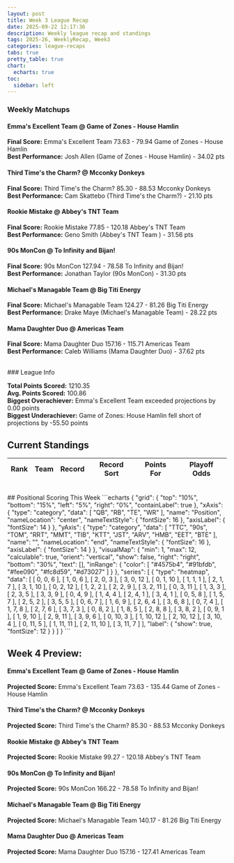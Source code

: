 ```yaml
---
layout: post
title: Week 3 League Recap
date: 2025-09-22 12:17:36
description: Weekly league recap and standings
tags: 2025-26, WeeklyRecap, Week3
categories: league-recaps
tabs: true
pretty_table: true
chart:
  echarts: true
toc:
  sidebar: left
---
```


### Weekly Matchups

#### Emma's Excellent Team @ Game of Zones - House Hamlin

**Final Score:** Emma's Excellent Team 73.63 - 79.94 Game of Zones - House Hamlin<br>
**Best Performance:** Josh Allen (Game of Zones - House Hamlin) - 34.02 pts<br>


#### Third Time's the Charm? @ Mcconky Donkeys

**Final Score:** Third Time's the Charm? 85.30 - 88.53 Mcconky Donkeys<br>
**Best Performance:** Cam Skattebo (Third Time's the Charm?) - 21.10 pts<br>


#### Rookie Mistake @ Abbey's TNT Team 

**Final Score:** Rookie Mistake 77.85 - 120.18 Abbey's TNT Team <br>
**Best Performance:** Geno Smith (Abbey's TNT Team ) - 31.56 pts<br>


#### 90s MonCon @ To Infinity and Bijan!

**Final Score:** 90s MonCon 127.94 - 78.58 To Infinity and Bijan!<br>
**Best Performance:** Jonathan Taylor (90s MonCon) - 31.30 pts<br>


#### Michael's Managable Team @ Big Titi Energy

**Final Score:** Michael's Managable Team 124.27 - 81.26 Big Titi Energy<br>
**Best Performance:** Drake Maye (Michael's Managable Team) - 28.22 pts<br>


#### Mama Daughter Duo @ Americas Team 

**Final Score:** Mama Daughter Duo 157.16 - 115.71 Americas Team <br>
**Best Performance:** Caleb Williams (Mama Daughter Duo) - 37.62 pts<br>


<br>
### League Info 

**Total Points Scored:** 1210.35 <br>
**Avg. Points Scored:** 100.86<br>
**Biggest Overachiever:** Emma's Excellent Team exceeded projections by 0.00 points<br>
**Biggest Underachiever:** Game of Zones: House Hamlin fell short of projections by -55.50 points


## Current Standings

<table
data-click-to-select="true"
data-search="false"
data-toggle="table"
data-url="{{ "/assets/json/standings/Week_3_2025_standings.json"}}">
<thead>
<tr>
<th data-field="rank" data-halign="center" data-align="center" data-sortable="true">Rank</th>
<th data-field="team" data-halign="left" data-align="left" data-sortable="true">Team</th>
<th data-field="record" data-halign="center" data-align="center" data-sortable="true" data-sort-name="record_sort">Record</th>
<th data-field="record_sort" data-sortable="true" data-visible="false">Record Sort</th>
<th data-field="points_for" data-halign="center" data-align="center" data-sortable="true">Points For</th>
<th data-field="playoff_odds" data-halign="center" data-align="center" data-sortable="true">Playoff Odds</th>
</tr>
</thead>
</table>

<br>
## Positional Scoring This Week
```echarts
{
    "grid": {
        "top": "10%",
        "bottom": "15%",
        "left": "5%",
        "right": "0%",
        "containLabel": true
    },
    "xAxis": {
        "type": "category",
        "data": [
            "QB",
            "RB",
            "TE",
            "WR"
        ],
        "name": "Position",
        "nameLocation": "center",
        "nameTextStyle": {
            "fontSize": 16
        },
        "axisLabel": {
            "fontSize": 14
        }
    },
    "yAxis": {
        "type": "category",
        "data": [
            "TTC",
            "90s",
            "TOM",
            "RRT",
            "MMT",
            "TIB",
            "KTT",
            "JST",
            "ARV",
            "HMB",
            "EET",
            "BTE"
        ],
        "name": "",
        "nameLocation": "end",
        "nameTextStyle": {
            "fontSize": 16
        },
        "axisLabel": {
            "fontSize": 14
        }
    },
    "visualMap": {
        "min": 1,
        "max": 12,
        "calculable": true,
        "orient": "vertical",
        "show": false,
        "right": "right",
        "bottom": "30%",
        "text": [],
        "inRange": {
            "color": [
                "#4575b4",
                "#91bfdb",
                "#fee090",
                "#fc8d59",
                "#d73027"
            ]
        }
    },
    "series": [
        {
            "type": "heatmap",
            "data": [
                [
                    0,
                    0,
                    6
                ],
                [
                    1,
                    0,
                    6
                ],
                [
                    2,
                    0,
                    3
                ],
                [
                    3,
                    0,
                    12
                ],
                [
                    0,
                    1,
                    10
                ],
                [
                    1,
                    1,
                    1
                ],
                [
                    2,
                    1,
                    7
                ],
                [
                    3,
                    1,
                    10
                ],
                [
                    0,
                    2,
                    12
                ],
                [
                    1,
                    2,
                    2
                ],
                [
                    2,
                    2,
                    9
                ],
                [
                    3,
                    2,
                    11
                ],
                [
                    0,
                    3,
                    11
                ],
                [
                    1,
                    3,
                    3
                ],
                [
                    2,
                    3,
                    5
                ],
                [
                    3,
                    3,
                    9
                ],
                [
                    0,
                    4,
                    9
                ],
                [
                    1,
                    4,
                    4
                ],
                [
                    2,
                    4,
                    1
                ],
                [
                    3,
                    4,
                    1
                ],
                [
                    0,
                    5,
                    8
                ],
                [
                    1,
                    5,
                    7
                ],
                [
                    2,
                    5,
                    2
                ],
                [
                    3,
                    5,
                    5
                ],
                [
                    0,
                    6,
                    7
                ],
                [
                    1,
                    6,
                    9
                ],
                [
                    2,
                    6,
                    4
                ],
                [
                    3,
                    6,
                    8
                ],
                [
                    0,
                    7,
                    4
                ],
                [
                    1,
                    7,
                    8
                ],
                [
                    2,
                    7,
                    6
                ],
                [
                    3,
                    7,
                    3
                ],
                [
                    0,
                    8,
                    2
                ],
                [
                    1,
                    8,
                    5
                ],
                [
                    2,
                    8,
                    8
                ],
                [
                    3,
                    8,
                    2
                ],
                [
                    0,
                    9,
                    1
                ],
                [
                    1,
                    9,
                    10
                ],
                [
                    2,
                    9,
                    11
                ],
                [
                    3,
                    9,
                    6
                ],
                [
                    0,
                    10,
                    3
                ],
                [
                    1,
                    10,
                    12
                ],
                [
                    2,
                    10,
                    12
                ],
                [
                    3,
                    10,
                    4
                ],
                [
                    0,
                    11,
                    5
                ],
                [
                    1,
                    11,
                    11
                ],
                [
                    2,
                    11,
                    10
                ],
                [
                    3,
                    11,
                    7
                ]
            ],
            "label": {
                "show": true,
                "fontSize": 12
            }
        }
    ]
}
```
    
## Week 4 Preview:
#### Emma's Excellent Team @ Game of Zones - House Hamlin

**Projected Score:** Emma's Excellent Team 73.63 - 135.44 Game of Zones - House Hamlin<br>


#### Third Time's the Charm? @ Mcconky Donkeys

**Projected Score:** Third Time's the Charm? 85.30 - 88.53 Mcconky Donkeys<br>


#### Rookie Mistake @ Abbey's TNT Team 

**Projected Score:** Rookie Mistake 99.27 - 120.18 Abbey's TNT Team <br>


#### 90s MonCon @ To Infinity and Bijan!

**Projected Score:** 90s MonCon 166.22 - 78.58 To Infinity and Bijan!<br>


#### Michael's Managable Team @ Big Titi Energy

**Projected Score:** Michael's Managable Team 140.17 - 81.26 Big Titi Energy<br>


#### Mama Daughter Duo @ Americas Team 

**Projected Score:** Mama Daughter Duo 157.16 - 127.41 Americas Team <br>

